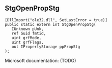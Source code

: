 ## StgOpenPropStg

```
[DllImport("ole32.dll", SetLastError = true)]
public static extern int StgOpenPropStg(
   IUnknown pUnk,
   ref Guid fmtid,
   uint grfMode,
   uint grfFlags,
   out IPropertyStorage ppPropStg
);
```

Microsoft documentation: (TODO)
